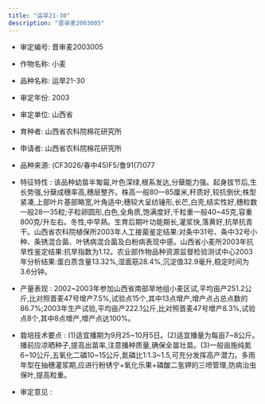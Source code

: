 ```yaml
---
title: "运旱21-30"
description: "晋审麦2003005"
---
```

* 审定编号:  晋审麦2003005

*  作物名称:  小麦

*  品种名称:  运旱21-30

*  审定年份:  2003

*  审定单位:  山西省

* 育种者:  山西省农科院棉花研究所

*  申请者:  山西省农科院棉花研究所

*  品种来源:  (CF3026/春中45)F5/鲁91(7)077

*  特征特性 : 
该品种幼苗半匍匐,叶色深绿,根系发达,分蘖能力强。起身拔节后,生长势强,分蘖成穗率高,穗层整齐。株高一般80—85厘米,秆质好,较抗倒伏;株型紧凑,上部叶片基部略宽,叶角适中;穗较大呈纺锤形,长芒,白壳,结实性好,穗粒数一般28—35粒;子粒卵圆形,白色,全角质,饱满度好,千粒重一般40~45克,容重800克/升左右。冬性,中早熟。生育后期叶功能期长,灌浆快,落黄好,抗旱抗青干。山西省农科院植保所2003年人工接菌鉴定结果:对条中31号、条中32号小种、条锈混合菌、叶锈病混合菌及白粉病表现中感。山西省小麦所2003年抗旱性鉴定结果:抗旱指数为1.12。农业部作物品种资源监督检验测试中心2003年分析结果:蛋白质含量13.32%,湿面筋28.4%,沉淀值32.9毫升,稳定时间为3.6分钟。
 
*  产量表现 : 
2002~2003年参加山西省南部旱地组小麦区试,平均亩产251.2公斤,比对照晋麦47号增产7.5%,试验点15个,其中13点增产,增产点占总点数的86.7%;2003年生产试验,平均亩产222.1公斤,比对照晋麦47号增产8.3%,试验点8个,其中8点增产,增产点达100%。

*  栽培技术要点 : 
(1)适宜播期为9月25~10月5日。(2)适宜播量为每亩7~8公斤。播前应凉晒种子,提高出苗率,注意播种质量,确保全苗壮苗。(3)一般亩施纯氮6~10公斤,五氧化二磷10~15公斤,氮磷比1:1.3~1.5,可充分发挥高产潜力。多雨年型在抽穗灌浆期,应进行粉锈宁+氧化乐果+磷酸二氢钾的三喷管理,防病治虫保叶,提高粒重。

*  审定意见 : 

